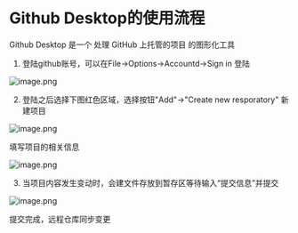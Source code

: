 # Github Desktop的使用流程

Github Desktop 是一个 处理 GitHub 上托管的项目 的图形化工具

1. 登陆github账号，可以在File->Options->Accountd->Sign in 登陆

![image.png](https://upload-images.jianshu.io/upload_images/29476859-8683a322fafd3ef2.png?imageMogr2/auto-orient/strip%7CimageView2/2/w/1240)

2. 登陆之后选择下图红色区域，选择按钮"Add"->"Create new resporatory" 新建项目

![image.png](https://upload-images.jianshu.io/upload_images/29476859-a3cd6dc3c3643b6c.png?imageMogr2/auto-orient/strip%7CimageView2/2/w/1240)

 填写项目的相关信息

 ![image.png](https://upload-images.jianshu.io/upload_images/29476859-0fe8e1cc5795ba9d.png?imageMogr2/auto-orient/strip%7CimageView2/2/w/1240)

3. 当项目内容发生变动时，会建文件存放到暂存区等待输入“提交信息”并提交

![image.png](https://upload-images.jianshu.io/upload_images/29476859-5f5f15d11d67a9b3.png?imageMogr2/auto-orient/strip%7CimageView2/2/w/1240)

提交完成，远程仓库同步变更
